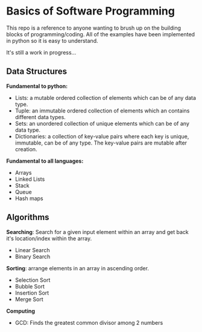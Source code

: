 # Basics of Software Programming

This repo is a reference to anyone wanting to brush up on the building blocks of programming/coding. All of the examples have been implemented in python so it is easy to understand.

It's still a work in progress...

## Data Structures

**Fundamental to python:**
- Lists: a mutable ordered collection of elements which can be of any data type.
- Tuple: an immutable ordered collection of elements which an contains different data types.
- Sets: an unordered collection of unique elements which can be of any data type.
- Dictionaries: a collection of key-value pairs where each key is unique, immutable, can be of any type. The key-value pairs are mutable after creation.

**Fundamental to all languages:**
- Arrays
- Linked Lists
- Stack
- Queue
- Hash maps

## Algorithms

**Searching**: Search for a given input element within an array and get back it's location/index within the array.
- Linear Search
- Binary Search

**Sorting**: arrange elements in an array in ascending order.
- Selection Sort
- Bubble Sort
- Insertion Sort
- Merge Sort

**Computing**
- GCD: Finds the greatest common divisor among 2 numbers
